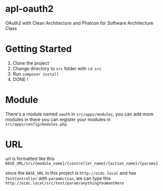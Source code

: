 # apl-oauth2
OAuth2 with Clean Architecture and Phalcon for Software Architecture Class

# Getting Started
1. Clone the project
2. Change directory to `src` folder with ```cd src```
3. Run ```composer install```
4. DONE !

# Module
There's a module named `oauth` in  `src/apps/modules`, you can add more modules in there
you can register your modules in `src/apps/config/modules.php`

# URL
url is formatted like this
`BASE_URL/src/{module_name}/{controller_name}/{action_name}/{params}`

since the `BASE_URL` in this project is `http://oidc.local` and has `TestController` with `paramAction`, we can type this
`http://oidc.local/src/test/param/anythingYouWantHere`
